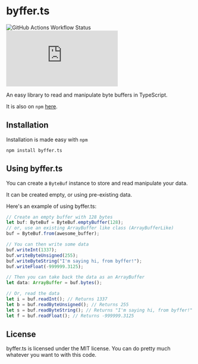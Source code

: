 # byffer.ts
![GitHub Actions Workflow Status](https://img.shields.io/github/actions/workflow/status/premiering/byffer.ts/node.js.yml)
![NPM Version](https://img.shields.io/npm/v/byffer.ts)


An easy library to read and manipulate byte buffers in TypeScript.

It is also on `npm` [here](https://www.npmjs.com/package/byffer.ts).

## Installation
Installation is made easy with `npm`
```shell
npm install byffer.ts
```

## Using byffer.ts
You can create a `ByteBuf` instance to store and read manipulate your data.

It can be created empty, or using pre-existing data.

Here's an example of using byffer.ts:
```ts
// Create an empty buffer with 128 bytes
let buf: ByteBuf = ByteBuf.emptyBuffer(128);
// or, use an existing ArrayBuffer like class (ArrayBufferLike)
buf = ByteBuf.from(awesome_buffer);

// You can then write some data
buf.writeInt(1337);
buf.writeByteUnsigned(255);
buf.writeByteString("I'm saying hi, from byffer!");
buf.writeFloat(-999999.3125);

// Then you can take back the data as an ArrayBuffer
let data: ArrayBuffer = buf.bytes();

// Or, read the data
let i = buf.readInt(); // Returns 1337
let b = buf.readByteUnsigned(); // Returns 255
let s = buf.readByteString(); // Returns "I'm saying hi, from byffer!"
let f = buf.readFloat(); // Returns -999999.3125
```

## License
byffer.ts is licensed under the MIT license. You can do pretty much whatever you want to with this code.